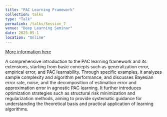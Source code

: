 ```yaml
---
title: "PAC Learning Framework"
collection: talks
type: "Talk"
permalink: /talks/Session_7
venue: "Deep Learning Seminar"
date: 2025-05-1
location: "Online"
---
```


[More information here](https://space.bilibili.com/282545566/lists/4107286?type=season)

A comprehensive introduction to the PAC learning framework and its extensions, starting from basic concepts such as generalization error, empirical error, and PAC learnability. Through specific examples, it analyzes sample complexity and algorithm performance, and discusses Bayesian error rate, noise, and the decomposition of estimation error and approximation error in agnostic PAC learning. It further introduces optimization strategies such as structural risk minimization and regularization methods, aiming to provide systematic guidance for understanding the theoretical basis and practical application of learning algorithms.




